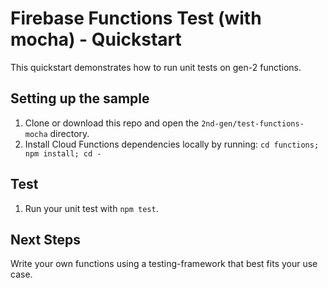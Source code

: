 # Firebase Functions Test (with mocha) - Quickstart

This quickstart demonstrates how to run unit tests on gen-2 functions.

## Setting up the sample

1. Clone or download this repo and open the `2nd-gen/test-functions-mocha`
   directory.
1. Install Cloud Functions dependencies locally by running:
   `cd functions; npm install; cd -`

## Test

1. Run your unit test with `npm test`.

## Next Steps

Write your own functions using a testing-framework that best fits your use case.
